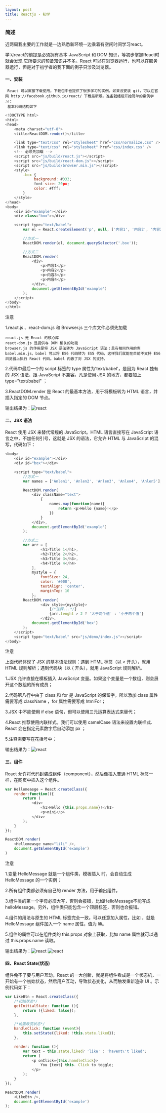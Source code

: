 ```yaml
---
layout: post
title: Reactjs - 初学
---
```


### 简述

近两周我主要的工作就是一边熟悉新环境一边乘着有空闲时间学习react。

学习react的前提是必须拥有基本 JavaScript 和 DOM 知识，等初步掌握React时就会发现 它所要求的预备知识并不多。React 可以在浏览器运行，也可以在服务器运行，但是对于初学者的我下面的例子只涉及浏览器。

#### 一、安装

     React 可以直接下载使用，下载包中也提供了很多学习的实例。如果没安装 git，可以在官网 http://facebook.github.io/react/ 下载最新版。准备就绪后开始简单的案例学习：
     基本代码结构如下

```javascript
<!DOCTYPE html>
<html>
<head>
    <meta charset="utf-8">
    <title>ReactDOM.render()</title>

    <link type="text/css" rel="stylesheet" href="css/normalize.css" />
    <link type="text/css" rel="stylesheet" href="css/index.css" />
    <!-- 必须先加载 -->
    <script src="js/build/react.js"></script>
    <script src="js/build/react-dom.js"></script>
    <script src="js/build/browser.min.js"></script>
    <style>
        .box {
             background: #333;
             font-size: 20px;
             color: #fff;
        }
    </style>
</head>
<body>
    <div id="example"></div>
    <div class="box"></div>

    <script type="text/babel">
        var el = React.createElement('p', null, ['内容1', '内容2', '内容3', '内容4']);

        //方式一
        ReactDOM.render(el, document.querySelector('.box'));

        //方式二
        ReactDOM.render(
            <div>
                <p>内容1</p>
                <p>内容2</p>
                <p>内容3</p>
                <p>内容4</p>
            </div>,
            document.getElementById('example')
        );
    </script>
</body>
</html>
```

注意

1.react.js 、react-dom.js 和 Browser.js 三个库文件必须先加载

    react.js 是 React 的核心库
    react-dom.js 是提供与 DOM 相关的功能
    browser.js 的作用是将 JSX 语法转为 JavaScript 语法；具有相同作用的库babel.min.js，babel 可以将 ES6 代码转为 ES5 代码，这样我们就能在目前不支持 ES6 浏览器上执行 React 代码。babel 内嵌了对 JSX 的支持。

2.代码中最后一个的 script 标签的 type 属性为'text/babel'，是因为 React 独有的 JSX 语法，跟 JavaScript 不兼容。凡是使用 JSX 的地方，都要加上 type="text/babel" ；

3.ReactDOM.render 是 React 的最基本方法，用于将模板转为 HTML 语言，并插入指定的 DOM 节点。

输出结果为：![react](/img/170303/react-1.png)

#### 二、JSX 语法

React 使用 JSX 来替代常规的 JavaScript。HTML 语言直接写在 JavaScript 语言之中，不加任何引号，这就是 JSX 的语法，它允许 HTML 与 JavaScript 的混写，代码如下：

```javascript
<body>
    <div id="example"></div>
    <div id="box"></div>

    <script type="text/babel">
        //方式一
        var names = ['Anlen1', 'Anlen2', 'Anlen3', 'Anlen4', 'Anlen5'];

        ReactDOM.render(
            <div className="text">
                {
                    names.map(function(name){
                        return <p>Hello {name}!</p>
                    })
                }
            </div>,
            document.getElementById('example')
        );

        //方式二
        var arr = [
                <h1>Title 1</h1>,
                <h2>Title 2</h2>,
                <h3>Title 3</h3>,
                <h4>Title 4</h4>
            ],
            mystyle = {
                fontSize: 24,
                color: '#000',
                textAlign: 'center',
                marginTop: 10
            };
        ReactDOM.render(
                <div style={mystyle}>
                    {/*注释...*/}
                    {arr.lenght > 2 ? '大于两个值' : '小于两个值'}
                </div>,
            document.getElementById('box')
        );
    </script>
    <script type="text/babel" src="js/demo/index.js"></script>
</body>
```

注意

上面代码体现了 JSX 的基本语法规则：遇到 HTML 标签（以 < 开头），就用 HTML 规则解析；遇到代码块（以 { 开头），就用 JavaScript 规则解析。

1.JSX 允许直接在模板插入 JavaScript 变量。如果这个变量是一个数组，则会展开这个数组的所有成员；

2.代码第八行中由于 class 和 for 是 JavaScript 的保留字，所以添加 class 属性需要写成 className ，for 属性需要写成 htmlFor；

3.JSX 中不能使用 if else 语句，但可以使用三元运算表达式来替代；

4.React 推荐使用内联样式。我们可以使用 camelCase 语法来设置内联样式. React 会在指定元素数字后自动添加 px ；

5.注释需要写在花括号中；

输出结果为：![react](/img/170303/react-2.png)

#### 三、组件

React 允许将代码封装成组件（component），然后像插入普通 HTML 标签一样，在网页中插入这个组件。

```javascript
var Hellomeasge = React.createClass({
    render:function(){
        return (
            <div>
                <h1>Hello {this.props.name}!</h1>
                <p>nini</p>
            </div>
        );
    }
});

ReactDOM.render(
    <Hellomeasge name="lili" />,
    document.getElementById('example')
)
```

注意

1.变量 HelloMessage 就是一个组件类，模板插入 <HelloMessage /> 时，会自动生成 HelloMessage 的一个实例；

2.所有组件类都必须有自己的 render 方法，用于输出组件。

3.组件类的第一个字母必须大写，否则会报错，比如HelloMessage不能写成helloMessage。另外，组件类只能包含一个顶层标签，否则也会报错。

4.组件的用法与原生的 HTML 标签完全一致，可以任意加入属性，比如 <HelloMessage name="John"> ，就是 HelloMessage 组件加入一个 name 属性，值为 lili。

5.组件的属性可以在组件类的 this.props 对象上获取，比如 name 属性就可以通过 this.props.name 读取。

输出结果为：![react](/img/170303/react-4.png) ![react](/img/170303/react-5.png)

#### 四、React State(状态)

组件免不了要与用户互动，React 的一大创新，就是将组件看成是一个状态机，一开始有一个初始状态，然后用户互动，导致状态变化，从而触发重新渲染 UI 。示例代码如下：

```javascript
var LikeBtn = React.createClass({
    /*初始状态*/
    getInitialState: function (){
        return ({liked: false});
    },

    /*设置改变状态*/
    handleClick: function (event){
        this.setState({liked: !this.state.liked});
    },

    render: function (){
        var text = this.state.liked? 'like' : 'havent\'t liked';
        return (
            <p onClick={this.handleClick}>
                You {text} this. Click to toggle;
            </p>
        );
    }
});

ReactDOM.render(
    <LikeBtn />,
    document.getElementById('example')
);
```


